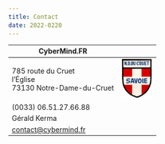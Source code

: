 ```yaml
---
title: Contact
date: 2022-0220
---
```


| CyberMind.FR | |
| --- | :-: |
| 785 route du Cruet <br /> l’Église <br /> 73130 Notre-Dame-du-Cruet | <img src="/uploads/images/NDDC_H240.png" width="64px"> |
| (0033) 06.51.27.66.88 |
| Gérald Kerma |
| <contact@cybermind.fr> |
